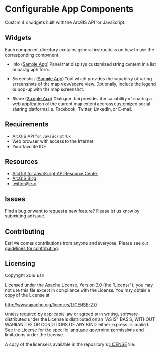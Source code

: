 # Configurable App Components

Custom 4.x widgets built with the ArcGIS API for JavaScript.

## Widgets

Each component directory contains general instructions on how to use the corresponding component.

- Info ([Sample App](https://jsapi.maps.arcgis.com/apps/InteractiveLegend/index.html?appid=c6be720af9cd4fe5a81c9016e3554fea))
  Panel that displays customized string content in a list or paragraph form.

- Screenshot ([Sample App](https://jsapi.maps.arcgis.com/apps/InteractiveLegend/index.html?appid=c6be720af9cd4fe5a81c9016e3554fea))
  Tool which provides the capability of taking screenshots of the map view/scene view. Optionally, include the legend or pop-up with the map screenshot.

- Share ([Sample App](https://jsapi.maps.arcgis.com/apps/Media/index.html?appid=5fd207b452cb454bac9fff9f889bcd3e))
  Dialogue that provides the capability of sharing a web application of the current map extent accross customized social sharing platforms i.e. Facebook, Twitter, LinkedIn, or E-mail.

## Requirements

- ArcGIS API for JavaScript 4.x
- Web browser with access to the Internet
- Your favorite IDE

## Resources

- [ArcGIS for JavaScript API Resource Center](http://help.arcgis.com/en/webapi/javascript/arcgis/index.html)
- [ArcGIS Blog](http://blogs.esri.com/esri/arcgis/)
- [twitter@esri](http://twitter.com/esri)

## Issues

Find a bug or want to request a new feature? Please let us know by submitting an issue.

## Contributing

Esri welcomes contributions from anyone and everyone. Please see our [guidelines for contributing](https://github.com/esri/contributing).

## Licensing

Copyright 2019 Esri

Licensed under the Apache License, Version 2.0 (the "License");
you may not use this file except in compliance with the License.
You may obtain a copy of the License at

http://www.apache.org/licenses/LICENSE-2.0

Unless required by applicable law or agreed to in writing, software
distributed under the License is distributed on an "AS IS" BASIS,
WITHOUT WARRANTIES OR CONDITIONS OF ANY KIND, either express or implied.
See the License for the specific language governing permissions and
limitations under the License.

A copy of the license is available in the repository's [LICENSE](LICENSE) file.
